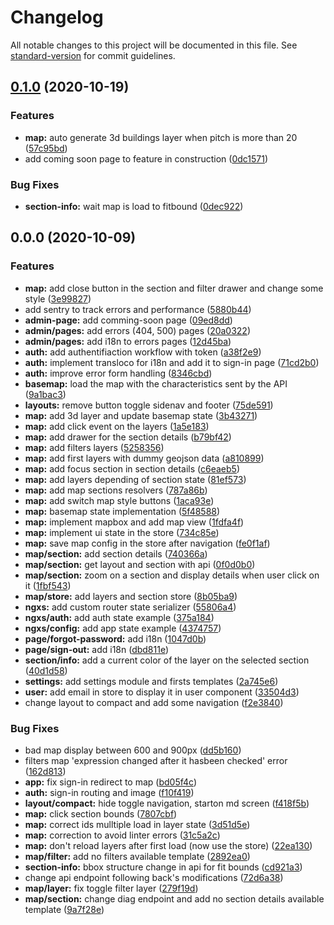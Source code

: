 # Changelog

All notable changes to this project will be documented in this file. See [standard-version](https://github.com/conventional-changelog/standard-version) for commit guidelines.

## [0.1.0](https://gitlab.immergis.fr/osiris/osiris-front/compare/v0.0.0...v0.1.0) (2020-10-19)


### Features

* **map:** auto generate 3d buildings layer when pitch is more than 20 ([57c95bd](https://gitlab.immergis.fr/osiris/osiris-front/commit/57c95bd6c0ffce213d72f4ee1e24f39989c7327f))
* add coming soon page to feature in construction ([0dc1571](https://gitlab.immergis.fr/osiris/osiris-front/commit/0dc157174ab6b3c48520ad28176c587b9f58d9b7))


### Bug Fixes

* **section-info:** wait map is load to fitbound ([0dec922](https://gitlab.immergis.fr/osiris/osiris-front/commit/0dec922421e5882565780932b3626e584a25fe76))

## 0.0.0 (2020-10-09)


### Features

* **map:** add close button in the section and filter drawer and change some style ([3e99827](https://gitlab.immergis.fr/osiris/osiris-front/commit/3e99827e9fbdae76bf0b847ab588529690c2b4f0))
* add sentry to track errors and performance ([5880b44](https://gitlab.immergis.fr/osiris/osiris-front/commit/5880b440cbb8be798a2958755c434810698598fa))
* **admin-page:** add comming-soon page ([09ed8dd](https://gitlab.immergis.fr/osiris/osiris-front/commit/09ed8dd732e69ff345a70b0eee9b2a6e671fa0c7))
* **admin/pages:** add errors (404, 500) pages ([20a0322](https://gitlab.immergis.fr/osiris/osiris-front/commit/20a0322862e49f9e7362c110f36196b3b457a38a))
* **admin/pages:** add i18n to errors pages ([12d45ba](https://gitlab.immergis.fr/osiris/osiris-front/commit/12d45bae47db0147a6d6731c5184176044d9ae91))
* **auth:** add authentifiaction workflow with token ([a38f2e9](https://gitlab.immergis.fr/osiris/osiris-front/commit/a38f2e97ce012df01ef29cc3902c206657c24ba6))
* **auth:** implement transloco for i18n and add it to sign-in page ([71cd2b0](https://gitlab.immergis.fr/osiris/osiris-front/commit/71cd2b009d9329b70938cb940ecf91194ac2dffb))
* **auth:** improve error form handling ([8346cbd](https://gitlab.immergis.fr/osiris/osiris-front/commit/8346cbd8fc16434d83e32e72789df6c9f936deac))
* **basemap:** load the map with the characteristics sent by the API ([9a1bac3](https://gitlab.immergis.fr/osiris/osiris-front/commit/9a1bac3f47a69737e6db7aa5dbf166154f9490f6))
* **layouts:** remove button toggle sidenav and footer ([75de591](https://gitlab.immergis.fr/osiris/osiris-front/commit/75de591a252e67de06888256ca0b02f78fadb4f5))
* **map:** add 3d layer and update basemap state ([3b43271](https://gitlab.immergis.fr/osiris/osiris-front/commit/3b43271451bfcf7af067e54cd5a6210d7a587b6a))
* **map:** add click event on the layers ([1a5e183](https://gitlab.immergis.fr/osiris/osiris-front/commit/1a5e1838dd872eb5c54deac0a23e897f5bf6aefc))
* **map:** add drawer for the section details ([b79bf42](https://gitlab.immergis.fr/osiris/osiris-front/commit/b79bf428fae67c009a66691ea2c6dadea7391002))
* **map:** add filters layers ([5258356](https://gitlab.immergis.fr/osiris/osiris-front/commit/5258356d48f7e60ec6feaf7868bcca9d5c28b8ef))
* **map:** add first layers with dummy geojson data ([a810899](https://gitlab.immergis.fr/osiris/osiris-front/commit/a8108991ff98f7be48f95f64ae431f46bfa26636))
* **map:** add focus section in section details ([c6eaeb5](https://gitlab.immergis.fr/osiris/osiris-front/commit/c6eaeb51e77b84e249aa5cf246ddbbe28ba65f21))
* **map:** add layers depending of section state ([81ef573](https://gitlab.immergis.fr/osiris/osiris-front/commit/81ef57318904e57cf0b3eca51938eef238528cd6))
* **map:** add map sections resolvers ([787a86b](https://gitlab.immergis.fr/osiris/osiris-front/commit/787a86bd3fc2307d5137ae3e536200bb782cd3a5))
* **map:** add switch map style buttons ([1aca93e](https://gitlab.immergis.fr/osiris/osiris-front/commit/1aca93ece489dcaf413e517d0d56615d6d351f40))
* **map:** basemap state implementation ([5f48588](https://gitlab.immergis.fr/osiris/osiris-front/commit/5f48588cbe92f39bd5a4e078f1e84c35162a3024))
* **map:** implement mapbox and add map view ([1fdfa4f](https://gitlab.immergis.fr/osiris/osiris-front/commit/1fdfa4f18f4ab85aaa49e8234a9eb81c5e3b3ed3))
* **map:** implement ui state in the store ([734c85e](https://gitlab.immergis.fr/osiris/osiris-front/commit/734c85e54e26ddda5d1afd6054b2d54e5a9e685d))
* **map:** save map config in the store after navigation ([fe0f1af](https://gitlab.immergis.fr/osiris/osiris-front/commit/fe0f1af7089a47c280c446f089ac2602a0fa0197))
* **map/section:** add section details ([740366a](https://gitlab.immergis.fr/osiris/osiris-front/commit/740366a119d5d9e01bb6388eb6ab0cb52816ffb3))
* **map/section:** get layout and section with api ([0f0d0b0](https://gitlab.immergis.fr/osiris/osiris-front/commit/0f0d0b0c40d7cb00e373909442dbeb2e679287d2))
* **map/section:** zoom on a section and display details when user click on it ([1fbf543](https://gitlab.immergis.fr/osiris/osiris-front/commit/1fbf5437d8d35ac06bdc97a88dd86aa00dfeac64))
* **map/store:** add layers and section store ([8b05ba9](https://gitlab.immergis.fr/osiris/osiris-front/commit/8b05ba97a29f201a2be76ba9ef72261bd634b8c3))
* **ngxs:** add custom router state serializer ([55806a4](https://gitlab.immergis.fr/osiris/osiris-front/commit/55806a4dea33b8db21e35d79fcb663900189a9f7))
* **ngxs/auth:** add auth state example ([375a184](https://gitlab.immergis.fr/osiris/osiris-front/commit/375a18461ce2f2f2642f8b38ec5d733b3260003d))
* **ngxs/config:** add app state example ([4374757](https://gitlab.immergis.fr/osiris/osiris-front/commit/4374757fbb80c7e1160803fcc2bc4becad27a9af))
* **page/forgot-password:** add i18n ([1047d0b](https://gitlab.immergis.fr/osiris/osiris-front/commit/1047d0b211021381e00a77948cdd091e259b9805))
* **page/sign-out:** add i18n ([dbd811e](https://gitlab.immergis.fr/osiris/osiris-front/commit/dbd811e13492c69a37c9e3879ec3367b08ad152d))
* **section/info:** add a current color of the layer on the selected section ([40d1d58](https://gitlab.immergis.fr/osiris/osiris-front/commit/40d1d584f900b5214b7ec8b1ceded4a45d843cab))
* **settings:** add settings module and firsts templates ([2a745e6](https://gitlab.immergis.fr/osiris/osiris-front/commit/2a745e66e0fe669d56cfaf0eb6e7e1632a198241))
* **user:** add email in store to display it in user component ([33504d3](https://gitlab.immergis.fr/osiris/osiris-front/commit/33504d3009eb795834c8e1a28b1daa2e86087f24))
* change layout to compact and add some navigation ([f2e3840](https://gitlab.immergis.fr/osiris/osiris-front/commit/f2e38401ef7e7364af465153b0d517cd50f9bb44))


### Bug Fixes

* bad map display between 600 and 900px ([dd5b160](https://gitlab.immergis.fr/osiris/osiris-front/commit/dd5b160e223284cdb5ea4997f8df9afc5a70abd9))
* filters map 'expression changed after it hasbeen checked' error ([162d813](https://gitlab.immergis.fr/osiris/osiris-front/commit/162d81396da6c1b6503ab8ac86a3d7afb2cdc062))
* **app:** fix sign-in redirect to map ([bd05f4c](https://gitlab.immergis.fr/osiris/osiris-front/commit/bd05f4ccdbfc0ee6e8caa402d52ed5fb3825b836))
* **auth:** sign-in routing and image ([f10f419](https://gitlab.immergis.fr/osiris/osiris-front/commit/f10f419ae6df57d00e9bf3266b4a208c61ed8f84))
* **layout/compact:** hide toggle navigation, starton md screen ([f418f5b](https://gitlab.immergis.fr/osiris/osiris-front/commit/f418f5b092025accc166a22d8c40510224eccf25))
* **map:** click section bounds ([7807cbf](https://gitlab.immergis.fr/osiris/osiris-front/commit/7807cbf3b005b27ff08cd7a7aff1dfeaa57b4031))
* **map:** correct ids mulltiple load in layer state ([3d51d5e](https://gitlab.immergis.fr/osiris/osiris-front/commit/3d51d5e9556e4520c5997701faf19d06b6b1f622))
* **map:** correction to avoid linter errors ([31c5a2c](https://gitlab.immergis.fr/osiris/osiris-front/commit/31c5a2c731975a3eb3897e256f05ac437f5994b9))
* **map:** don't reload layers after first load (now use the store) ([22ea130](https://gitlab.immergis.fr/osiris/osiris-front/commit/22ea130bf9593d25fe9dff1b0dbc0003281e6a58))
* **map/filter:** add no filters available template ([2892ea0](https://gitlab.immergis.fr/osiris/osiris-front/commit/2892ea0137d8dc3236236e844f3590b9b267624c))
* **section-info:** bbox structure change in api for fit bounds ([cd921a3](https://gitlab.immergis.fr/osiris/osiris-front/commit/cd921a3e4a54e21a99f9c888e5cbdc6efd2150e6))
* change api endpoint following back's modifications ([72d6a38](https://gitlab.immergis.fr/osiris/osiris-front/commit/72d6a38d61f01ceb4b8ab6aea7e1bfed3c17aed7))
* **map/layer:** fix toggle filter layer ([279f19d](https://gitlab.immergis.fr/osiris/osiris-front/commit/279f19db3f1fd101e685b3ce129ea134887408d7))
* **map/section:** change diag endpoint and add no section details available template ([9a7f28e](https://gitlab.immergis.fr/osiris/osiris-front/commit/9a7f28eb2e95774074b8701e340faa73a6e9c2d4))
